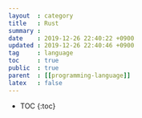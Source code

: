 ```yaml
---
layout  : category
title   : Rust
summary : 
date    : 2019-12-26 22:40:22 +0900
updated : 2019-12-26 22:40:46 +0900
tag     : language
toc     : true
public  : true
parent  : [[programming-language]]
latex   : false
---
```

* TOC
{:toc}

##
